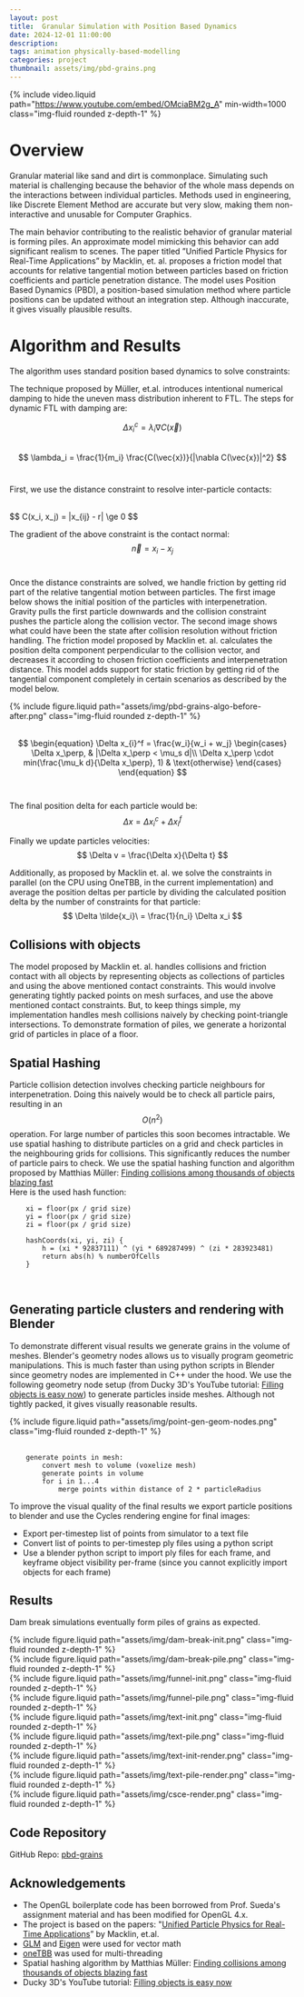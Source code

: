 ```yaml
---
layout: post
title:  Granular Simulation with Position Based Dynamics
date: 2024-12-01 11:00:00
description:
tags: animation physically-based-modelling
categories: project
thumbnail: assets/img/pbd-grains.png
---
```


{% include video.liquid path="https://www.youtube.com/embed/OMciaBM2g_A" min-width=1000 class="img-fluid rounded z-depth-1" %}

# Overview

Granular material like sand and dirt is commonplace. Simulating such material is challenging because the behavior of the whole mass depends on the interactions between individual particles. Methods used in engineering, like Discrete Element Method are accurate but very slow, making them non-interactive and unusable for Computer Graphics.

The main behavior contributing to the realistic behavior of granular material is forming piles. An approximate model mimicking this behavior can add significant realism to scenes. The paper titled ”Unified Particle Physics for Real-Time Applications” by Macklin, et. al. proposes a friction model that accounts for relative tangential motion between particles based on friction coefficients and particle penetration distance. The model uses Position Based Dynamics (PBD), a position-based simulation method where particle positions can be updated without an integration step. Although inaccurate, it gives visually plausible results.

# Algorithm and Results

The algorithm uses standard position based dynamics to solve constraints:

The technique proposed by Müller, et.al. introduces intentional numerical damping to hide the uneven mass distribution inherent to FTL. The steps for dynamic FTL with damping are:

$$
\Delta x_{i}^c = \lambda_i \nabla C(\vec{x})
$$
<br>
$$
\lambda_i = \frac{1}{m_i} \frac{C(\vec{x})}{|\nabla C(\vec{x})|^2}
$$
<br>

First, we use the distance constraint to resolve inter-particle contacts:

<br>
$$
C(x_i, x_j) = |x_{ij} - r| \ge 0
$$
<br>

The gradient of the above constraint is the contact normal:
$$
\vec{n} = x_i - x_j
$$
<br>

Once the distance constraints are solved, we handle friction by getting rid part of the relative tangential motion between particles. The first image below shows the initial position of the particles with interpenetration. Gravity pulls the first particle downwards and the collision constraint pushes the particle along the collision vector. The second image shows what could have been the state after collision resolution without friction handling. The friction model proposed by Macklin et. al. calculates the position delta component perpendicular to the collision vector, and decreases it according to chosen friction coefficients and interpenetration distance. This model adds support for static friction by getting rid of the tangential component completely in certain scenarios as described by the model below.

<div class="row mt-3">
    <div class="col-sm mt-3 mt-md-0">
        {% include figure.liquid path="assets/img/pbd-grains-algo-before-after.png" class="img-fluid rounded z-depth-1" %}
    </div>
</div>
<br>

$$
\begin{equation}
  \Delta x_{i}^f = \frac{w_i}{w_i + w_j}
    \begin{cases}
      \Delta x_\perp, & |\Delta x_\perp < \mu_s d|\\
      \Delta x_\perp \cdot min(\frac{\mu_k d}{\Delta x_\perp}, 1) & \text{otherwise}
    \end{cases}       
\end{equation}
$$
<br>
<br>
The final position delta for each particle would be:
$$
\Delta x = \Delta x_{i}^c + \Delta x_{i}^f
$$

Finally we update particles velocities:
$$
\Delta v = \frac{\Delta x}{\Delta t}
$$

Additionally, as proposed by Macklin et. al. we solve the constraints in parallel (on the CPU using OneTBB, in the current implementation) and average the position deltas per particle by dividing the calculated position delta by the number of constraints for that particle:
<br>
$$
\Delta \tilde{x_i}\ = \frac{1}{n_i} \Delta x_i
$$

## Collisions with objects

The model proposed by Macklin et. al. handles collisions and friction contact with all objects by representing objects as collections of particles and using the above mentioned contact constraints. This would involve generating tightly packed points on mesh surfaces, and use the above mentioned contact constraints. But, to keep things simple, my implementation handles mesh collisions naively by checking point-triangle intersections. To demonstrate formation of piles, we generate a horizontal grid of particles in place of a floor.

## Spatial Hashing

Particle collision detection involves checking particle neighbours for interpenetration. Doing this naively would be to check all particle pairs, resulting in an $$ O(n^2) $$ operation. For large number of particles this soon becomes intractable. We use spatial hashing to distribute particles on a grid and check particles in the neighbouring grids for collisions. This significantly reduces the number of particle pairs to check. We use the spatial hashing function and algorithm proposed by Matthias Müller: [Finding collisions among thousands of objects blazing fast](https://youtu.be/D2M8jTtKi44?si=_j6idhZJdrf6W-Rn)
<br>
Here is the used hash function:
<br>

``` 
    xi = floor(px / grid size)
    yi = floor(px / grid size)
    zi = floor(px / grid size)

    hashCoords(xi, yi, zi) {
        h = (xi * 92837111) ^ (yi * 689287499) ^ (zi * 283923481)
        return abs(h) % numberOfCells
    }
```
<br>

## Generating particle clusters and rendering with Blender

To demonstrate different visual results we generate grains in the volume of meshes. Blender's geometry nodes allows us to visually program geometric manipulations. This is much faster than using python scripts in Blender since geometry nodes are implemented in C++ under the hood. We use the following geometry node setup (from Ducky 3D's YouTube tutorial: [Filling objects is easy now](https://youtu.be/mQn8P0MLE48?si=G_E_p5scnJHmEhfh)) to generate particles inside meshes. Although not tightly packed, it gives visually reasonable results.

<div class="row mt-3">
    <div class="col-sm mt-3 mt-md-0">
        {% include figure.liquid path="assets/img/point-gen-geom-nodes.png" class="img-fluid rounded z-depth-1" %}
    </div>
</div>

<br>

```
    generate points in mesh:
        convert mesh to volume (voxelize mesh)
        generate points in volume
        for i in 1...4
            merge points within distance of 2 * particleRadius
```

To improve the visual quality of the final results we export particle positions to blender and use the Cycles rendering engine for final images:

- Export per-timestep list of points from simulator to a text file
- Convert list of points to per-timestep ply files using a python script
- Use a blender python script to import ply files for each frame, and keyframe object visibility per-frame  (since you cannot explicitly import objects for each frame)

## Results

Dam break simulations eventually form piles of grains as expected.

<div class="row mt-3">
    <div class="col-sm mt-3 mt-md-0">
        {% include figure.liquid path="assets/img/dam-break-init.png" class="img-fluid rounded z-depth-1" %}
    </div>
    <div class="col-sm mt-3 mt-md-0">
        {% include figure.liquid path="assets/img/dam-break-pile.png" class="img-fluid rounded z-depth-1" %}
    </div>
</div>

<div class="row mt-3">
    <div class="col-sm mt-3 mt-md-0">
        {% include figure.liquid path="assets/img/funnel-init.png" class="img-fluid rounded z-depth-1" %}
    </div>
    <div class="col-sm mt-3 mt-md-0">
        {% include figure.liquid path="assets/img/funnel-pile.png" class="img-fluid rounded z-depth-1" %}
    </div>
</div>

<div class="row mt-3">
    <div class="col-sm mt-3 mt-md-0">
        {% include figure.liquid path="assets/img/text-init.png" class="img-fluid rounded z-depth-1" %}
    </div>
    <div class="col-sm mt-3 mt-md-0">
        {% include figure.liquid path="assets/img/text-pile.png" class="img-fluid rounded z-depth-1" %}
    </div>
</div>

<div class="row mt-3">
    <div class="col-sm mt-3 mt-md-0">
        {% include figure.liquid path="assets/img/text-init-render.png" class="img-fluid rounded z-depth-1" %}
    </div>
    <div class="col-sm mt-3 mt-md-0">
        {% include figure.liquid path="assets/img/text-pile-render.png" class="img-fluid rounded z-depth-1" %}
    </div>
</div>

<div class="row mt-3">
    <div class="col-sm mt-3 mt-md-0">
        {% include figure.liquid path="assets/img/csce-render.png" class="img-fluid rounded z-depth-1" %}
    </div>
</div>


## Code Repository

GitHub Repo: [pbd-grains](https://github.com/KarthikRIyer/CSCE-649-Physically-Based-Modeling/tree/main/pbd-grains)


## Acknowledgements

- The OpenGL boilerplate code has been borrowed from Prof. Sueda's assignment material and has been modified for OpenGL 4.x.
- The project is based on the papers: "[Unified Particle Physics for Real-Time Applications](https://mmacklin.com/uppfrta_preprint.pdf)” by Macklin, et.al.
- [GLM](https://github.com/g-truc/glm) and [Eigen](https://eigen.tuxfamily.org/index.php?title=Main_Page) were used for vector math
- [oneTBB](https://github.com/oneapi-src/oneTBB) was used for multi-threading
- Spatial hashing algorithm by Matthias Müller: [Finding collisions among thousands of objects blazing fast](https://youtu.be/D2M8jTtKi44?si=_j6idhZJdrf6W-Rn)
- Ducky 3D's YouTube tutorial: [Filling objects is easy now](https://youtu.be/mQn8P0MLE48?si=G_E_p5scnJHmEhfh)